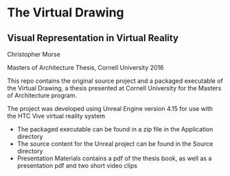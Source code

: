# The Virtual Drawing 
## Visual Representation in Virtual Reality

Christopher Morse

Masters of Architecture Thesis,
Cornell University 2016

This repo contains the original source project and a packaged executable of the Virtual Drawing, a thesis presented at Cornell University for the Masters of Architecture program.

The project was developed using Unreal Engine version 4.15 for use with the HTC Vive virtual reality system

- The packaged executable can be found in a zip file in the Application directory
- The source content for the Unreal project can be found in the Source directory
- Presentation Materials contains a pdf of the thesis book, as well as a presentation pdf and two short video clips
